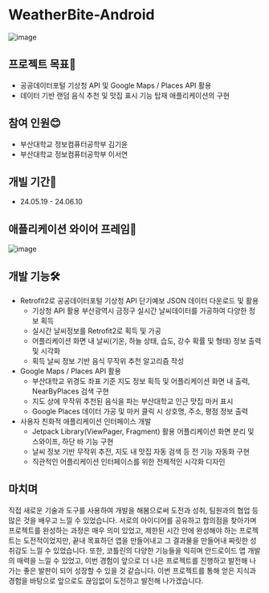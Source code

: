 # WeatherBite-Android
![image](https://github.com/user-attachments/assets/58c7cc98-c8d3-4f09-ba13-80dcbad533b8)
## 프로젝트 목표🎯
- 공공데이터포털 기상청 API 및 Google Maps / Places API 활용
- 데이터 기반 랜덤 음식 추천 및 맛집 표시 기능 탑재 애플리케이션의 구현
## 참여 인원😊
- 부산대학교 정보컴퓨터공학부 김기윤
- 부산대학교 정보컴퓨터공학부 이서연
## 개빌 기간📆
- 24.05.19 - 24.06.10
## 애플리케이션 와이어 프레임📱
![image](https://github.com/user-attachments/assets/85903e91-518c-4e1a-8de7-970bb322343a)
## 개발 기능🛠️
- Retrofit2로 공공데이터포털 기상청 API 단기예보 JSON 데이터 다운로드 및 활용
  - 기상청 API 활용 부산광역시 금정구 실시간 날씨데이터를 가공하여 다양한 정보 획득
  - 실시간 날씨정보를 Retrofit2로 획득 및 가공
  - 어플리케이션 화면 내 날씨(기온, 하늘 상태, 습도, 강수 확률 및 형태) 정보 출력 및 시각화
  - 획득 날씨 정보 기반 음식 무작위 추천 알고리즘 작성
- Google Maps / Places API 활용
  - 부산대학교 위경도 좌표 기준 지도 정보 획득 및 어플리케이션 화면 내 출력, NearByPlaces 검색 구현
  - 지도 상에 무작위 추천된 음식을 파는 부산대학교 인근 맛집 마커 표시
  - Google Places 데이터 가공 및 마커 클릭 시 상호명, 주소, 평점 정보 출력
- 사용자 친화적 애플리케이션 인터페이스 개발
  - Jetpack Library(ViewPager, Fragment) 활용 어플리케이션 화면 분리 및 스와이프, 하단 바 기능 구현
  - 날씨 정보 기반 무작위 추전, 지도 내 맛집 자동 검색 등 전 기능 자동화 구현
  - 직관적인 어플리케이션 인터페이스를 위한 전체적인 시각화 디자인
 ## 마치며
 직접 새로운 기술과 도구를 사용하여 개발을 해봄으로써 도전과 성취, 팀원과의 협업 등 많은 것을 배우고 느낄 수 있었습니다. 
서로의 아이디어를 공유하고 합의점을 찾아가며 프로젝트를 완성하는 과정은 매우 의미 있었고, 제한된 시간 안에 완성해야 하는 프로젝트는 도전적이었지만, 끝내 목표하던 앱을 만들어내고 그 결과물을 만들어내 짜릿한 성취감도 느낄 수 있었습니다.
또한, 코틀린의 다양한 기능들을 익히며 안드로이드 앱 개발의 매력을 느낄 수 있었고, 이번 경험이 앞으로 더 나은 프로젝트를 진행하고 발전해 나가는 좋은 발판이 되어 성장할 수 있을 것 같습니다.
이번 프로젝트를 통해 얻은 지식과 경험을 바탕으로 앞으로도 끊임없이 도전하고 발전해 나가겠습니다. 




